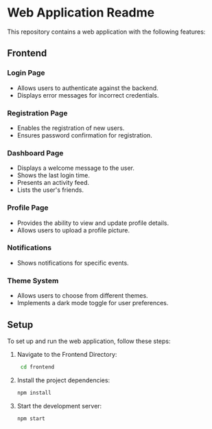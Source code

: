 # Web Application Readme

This repository contains a web application with the following features:

## Frontend

### Login Page

- Allows users to authenticate against the backend.
- Displays error messages for incorrect credentials.

### Registration Page

- Enables the registration of new users.
- Ensures password confirmation for registration.

### Dashboard Page

- Displays a welcome message to the user.
- Shows the last login time.
- Presents an activity feed.
- Lists the user's friends.

### Profile Page

- Provides the ability to view and update profile details.
- Allows users to upload a profile picture.

### Notifications

- Shows notifications for specific events.

### Theme System

- Allows users to choose from different themes.
- Implements a dark mode toggle for user preferences.

## Setup

To set up and run the web application, follow these steps:

1. Navigate to the Frontend Directory: 
   ```bash
    cd frontend
2. Install the project dependencies:
    ```bash
    npm install
3. Start the development server:
    ```bash
    npm start